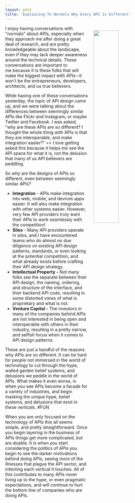 ```yaml
---
layout: post
title: 'Explaining To Normals Why Every API Is Different'
---
```

<p><img style="padding: 15px;" src="https://s3.amazonaws.com/kinlane-productions/bw-icons/bw-broken-gears.png" alt="" width="40%" align="right" /></p>
<p>I enjoy having conversations with "normals" about APIs, especially when they approach me after doing a great deal of research, and are pretty knowledgeable about the landscape, even if they may lack deeper awareness around the technical details. These conversations are important to me&nbsp;because it is these folks that will make the biggest impact with APIs--it won't be the entrepreneurs, developers, architects, and us true believers.</p>
<p>While having one of these conversations yesterday, the topic of API design came up, and we were talking about the differences between seemingly similar APIs like Flickr and Instagram, or maybe Twitter and Facebook. I was asked, "why are these APIs are so different? I thought the whole thing with APIs is that they are interoperable, and make integration easier?" &lt;&lt; I love getting asked this&nbsp;because it helps me see the API space for what it is, not the delusion that many of us API believers are peddling.&nbsp;</p>
<p>So why are the designs of APIs so different, even between seemingly similar APIs?</p>
<ul>
<li><strong>Integration</strong> - APIs make integration into web, mobile, and devices apps easier. It will also make integration with other systems easier. However, very few API providers truly want their APIs to work seamlessly with the competition!</li>
<li><strong>Silos</strong> - Many API providers operate in silos, and I have encountered teams who do almost no due diligence on existing API design patterns, standards, or even looking at the potential competition, and what already exists before crafting their API design strategy.&nbsp;</li>
<li><strong>Intellectual Property -</strong> Not many folks see the separate between their API design, the naming, ordering, and structure of the interface, and their backend API code, resulting in some distorted views of what is proprietary and what is not.</li>
<li><strong>Venture Capital -</strong> The investors in many of the companies behind APIs are not interested in being open and interoperable with others in their industry, resulting in a pretty narrow, and selfish focus when it comes to API design patterns.</li>
</ul>
<p>These are just a handful of the reasons why APIs are so different. It can be hard for people not immersed in the world of technology to cut through the hype, walled garden belief systems, and delusions we peddle in the world of APIs. What makes it even worse, is when you see APIs become a facade for a variety of industries, and begin masking the unique hype, belief systems, and delusions that exist in these verticals. #FUN</p>
<p>When you are only focused on the technology of APIs this all seems simple, and pretty straightforward. Once you begin layering in the business of APIs things get more complicated, but are doable. It is when you start considering the politics of APIs you begin to see the darker motivations behind doing APIs, seeing more of the illnesses that plague the API sector, and infecting each vertical it touches. All of this contributes to many APIs never living up to the hype, or even pragmatic expectations, and will continue to hurt the bottom line of companies who are doing APIs.&nbsp;</p>